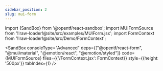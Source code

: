 ```yaml
---
sidebar_position: 2
slug: mui-form
---
```


import {SandBox} from '@opentf/react-sandbox';
import MUIFormSource from '!!raw-loader!@site/src/examples/MUIForm.jsx';
import FormContext from '!!raw-loader!@site/src/Demo/FormContext';

<SandBox
consoleType="Advanced"
deps={["@opentf/react-form", "@mui/material", "@emotion/react", "@emotion/styled"]}
code={MUIFormSource}
files={{'/FormContext.jsx': FormContext}}
style={{height: '500px'}}
tabIndex={1}
/>
